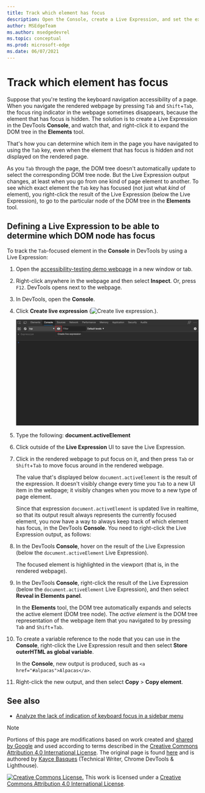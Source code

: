 ```yaml
---
title: Track which element has focus
description: Open the Console, create a Live Expression, and set the expression to document.activeElement.
author: MSEdgeTeam
ms.author: msedgedevrel
ms.topic: conceptual
ms.prod: microsoft-edge
ms.date: 06/07/2021
---
```

<!-- Copyright Kayce Basques

   Licensed under the Apache License, Version 2.0 (the "License");
   you may not use this file except in compliance with the License.
   You may obtain a copy of the License at

       https://www.apache.org/licenses/LICENSE-2.0

   Unless required by applicable law or agreed to in writing, software
   distributed under the License is distributed on an "AS IS" BASIS,
   WITHOUT WARRANTIES OR CONDITIONS OF ANY KIND, either express or implied.
   See the License for the specific language governing permissions and
   limitations under the License.  -->
# Track which element has focus

Suppose that you're testing the keyboard navigation accessibility of a page.  When you navigate the rendered webpage by pressing `Tab` and `Shift`+`Tab`, the focus ring indicator in the webpage sometimes disappears, because the element that has focus is hidden.  The solution is to create a Live Expression in the DevTools **Console**, and watch that, and right-click it to expand the DOM tree in the **Elements** tool.

That's how you can determine which item in the page you have navigated to using the `Tab` key, even when the element that has focus is hidden and not displayed on the rendered page.

As you `Tab` through the page, the DOM tree doesn't automatically update to select the corresponding DOM tree node.  But the Live Expression output changes, at least when you go from one kind of page element to another.  To see which exact element the `Tab` key has focused (not just what _kind_ of element), you right-click the result of the Live Expression (below the Live Expression), to go to the particular node of the DOM tree in the **Elements** tool.


## Defining a Live Expression to be able to determine which DOM node has focus

To track the `Tab`-focused element in the **Console** in DevTools by using a Live Expression:

1. Open the [accessibility-testing demo webpage](https://microsoftedge.github.io/Demos/devtools-a11y-testing/) in a new window or tab.

1. Right-click anywhere in the webpage and then select **Inspect**.  Or, press `F12`.  DevTools opens next to the webpage.

1. In DevTools, open the **Console**.

1. Click **Create live expression** (![Create live expression.](../media/create-live-expression-icon.msft.png)).

   ![Create a Live Expression.](../media/accessibility-console-create-live-expression-empty.msft.png)

1. Type the following: **document.activeElement**

1. Click outside of the **Live Expression** UI to save the Live Expression.

1. Click in the rendered webpage to put focus on it, and then press `Tab` or `Shift`+`Tab` to move focus around in the rendered webpage.

   The value that's displayed below `document.activeElement` is the result of the expression.  It doesn't visibly change every time you `Tab` to a new UI item in the webpage; it visibly changes when you move to a new type of page element.

   Since that expression `document.activeElement` is updated live in realtime, so that its output result always represents the currently focused element, you now have a way to always keep track of which element has focus, in the DevTools **Console**.  You need to right-click the Live Expression output, as follows:

1. In the DevTools **Console**, hover on the result of the Live Expression (below the `document.activeElement` Live Expression).

   The focused element is highlighted in the viewport (that is, in the rendered webpage).

1. In the DevTools **Console**, right-click the result of the Live Expression (below the `document.activeElement` Live Expression), and then select **Reveal in Elements panel**. 

   In the **Elements** tool, the DOM tree automatically expands and selects the active element (DOM tree node).  The _active element_ is the DOM tree representation of the webpage item that you navigated to by pressing `Tab` and `Shift`+`Tab`.

   <!-- Another right-click command on the Live Expression result is **Store outerHTML as global variable**, which is different than the command discussed below.  If you select that command, an expandable element such as `<input id="freedonation" class="smallinput">` is output in the **Console**. -->

1. To create a variable reference<!--why do we call it a "variable reference"? is that wording correct? --> to the node that you can use in the **Console**, right-click the Live Expression result and then select **Store outerHTML as global variable**.<!--upstream doc (click "here" below) omits "outerHTML".  which is correct?-->

   In the **Console**, new output is produced, such as `<a href="#alpacas">Alpacas</a>`.

1. Right-click the new output, and then select **Copy** > **Copy element**.<!--correct; do these steps make sense?-->

<!--
how is it "outer HTML"?
what are we supposed to do w/ this "global variable"?
what are we supposed to use this "global variable" for?
why is it called a "global variable"?
what's the name of the global variable?
-->


<!-- ====================================================================== -->
## See also

*  [Analyze the lack of indication of keyboard focus in a sidebar menu](test-analyze-no-focus-indicator.md)


<!-- ====================================================================== -->
> [!NOTE]
> Portions of this page are modifications based on work created and [shared by Google](https://developers.google.com/terms/site-policies) and used according to terms described in the [Creative Commons Attribution 4.0 International License](https://creativecommons.org/licenses/by/4.0).
> The original page is found [here](https://developer.chrome.com/docs/devtools/accessibility/focus/) and is authored by [Kayce Basques](https://developers.google.com/web/resources/contributors/kaycebasques) (Technical Writer, Chrome DevTools & Lighthouse).

[![Creative Commons License.](https://i.creativecommons.org/l/by/4.0/88x31.png)](https://creativecommons.org/licenses/by/4.0)
This work is licensed under a [Creative Commons Attribution 4.0 International License](https://creativecommons.org/licenses/by/4.0).
